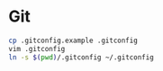 # Git

```sh
cp .gitconfig.example .gitconfig
vim .gitconfig
ln -s $(pwd)/.gitconfig ~/.gitconfig
```
